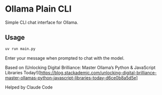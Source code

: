# Ollama Plain CLI

Simple CLI chat interface for Ollama.

## Usage

```bash
uv run main.py
```

Enter your message when prompted to chat with the model.

Based on (Unlocking Digital Brilliance: Master Ollama’s Python & JavaScript Libraries Today!)[https://blog.stackademic.com/unlocking-digital-brilliance-master-ollamas-python-javascript-libraries-today-d6ce0b8a5d5e]

Helped by Claude Code